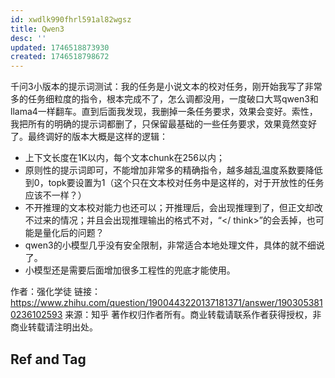 ```yaml
---
id: xwdlk990fhrl591al82wgsz
title: Qwen3
desc: ''
updated: 1746518873930
created: 1746518798672
---
```


千问3小版本的提示词测试：我的任务是小说文本的校对任务，刚开始我写了非常多的任务细粒度的指令，根本完成不了，怎么调都没用，一度破口大骂qwen3和llama4一样翻车。直到后面我发现，我删掉一条任务要求，效果会变好。索性，我把所有的明确的提示词都删了，只保留最基础的一些任务要求，效果竟然变好了。最终调好的版本大概是这样的逻辑：
- 上下文长度在1K以内，每个文本chunk在256以内；
- 原则性的提示词即可，不能增加非常多的精确指令，越多越乱温度系数要降低到0，topk要设置为1（这个只在文本校对任务中是这样的，对于开放性的任务应该不一样？）
- 不开推理的文本校对能力也还可以；开推理后，会出现推理到了，但正文却改不过来的情况；并且会出现推理输出的格式不对，“</ think>”的会丢掉，也可能是量化后的问题？
- qwen3的小模型几乎没有安全限制，非常适合本地处理文件，具体的就不细说了。
- 小模型还是需要后面增加很多工程性的兜底才能使用。

作者：强化学徒
链接：https://www.zhihu.com/question/1900443220137181371/answer/1903053810236102593
来源：知乎
著作权归作者所有。商业转载请联系作者获得授权，非商业转载请注明出处。

## Ref and Tag
